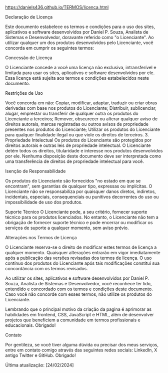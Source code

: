 https://daniels436.github.io/TERMOS/licenca.html

Declaração de Licença

 Este documento estabelece os termos e condições para o uso dos sites, aplicativos e software desenvolvidos por Daniel P. Souza, Analista de Sistemas e Desenvolvedor, doravante referido como "o Licenciante". Ao utilizar qualquer um dos produtos desenvolvidos pelo Licenciante, você concorda em cumprir os seguintes termos:

Concessão de Licença

 O Licenciante concede a você uma licença não exclusiva, intransferível e limitada para usar os sites, aplicativos e software desenvolvidos por ele. Essa licença está sujeita aos termos e condições estabelecidos neste documento.

Restrições de Uso 

Você concorda em não:
Copiar, modificar, adaptar, traduzir ou criar obras derivadas com base nos produtos do Licenciante; Distribuir, sublicenciar, alugar, emprestar ou transferir de qualquer outra os produtos do Licenciante a terceiros; Remover, obscurecer ou alterar qualquer aviso de direitos autorais, marcas registradas ou outros avisos de propriedade presentes nos produtos do Licenciante; Utilizar os produtos do Licenciante para qualquer finalidade ilegal ou que viole os direitos de terceiros. 3. Propriedade Intelectual Os produtos do Licenciante são protegidos por direitos autorais e outras leis de propriedade intelectual. O Licenciante detém todos os direitos, titularidade e interesse nos produtos desenvolvidos por ele. Nenhuma disposição deste documento deve ser interpretada como uma transferência de direitos de propriedade intelectual para você.

Isenção de Responsabilidade 

Os produtos do Licenciante são fornecidos "no estado em que se encontram", sem garantias de qualquer tipo, expressas ou implícitas. O Licenciante não se responsabiliza por quaisquer danos diretos, indiretos, incidentais, especiais, consequenciais ou punitivos decorrentes do uso ou impossibilidade de uso dos produtos.

Suporte Técnico O Licenciante pode, a seu critério, fornecer suporte técnico para os produtos licenciados. No entanto, o Licenciante não tem a obrigação de fornecer suporte técnico e pode encerrar ou modificar os serviços de suporte a qualquer momento, sem aviso prévio.

Alterações nos Termos de Licença 


O Licenciante reserva-se o direito de modificar estes termos de licença a qualquer momento. Quaisquer alterações entrarão em vigor imediatamente após a publicação das versões revisadas dos termos de licença. O uso contínuo dos produtos do Licenciante após tais modificações constitui sua concordância com os termos revisados.

Ao utilizar os sites, aplicativos e software desenvolvidos por Daniel P. Souza, Analista de Sistemas e Desenvolvedor, você reconhece ter lido, entendido e concordado com os termos e condições deste documento. Caso você não concorde com esses termos, não utilize os produtos do Licenciante.

Lembrando que o principal motivo da criação da pagina é aprimorar as habilidades em frontend, CSS, JavaScript e HTML, além de desenvolver projetos que beneficiem a comunidade em termos profissionais e educacionais. Obrigado!

Contato 

Por gentileza, se você tiver alguma dúvida ou precisar dos meus serviços, entre em contato comigo através das seguintes redes sociais: LinkedIn, X antigo Twitter e GitHub. Obrigado!

Última atualização: [24/02/2024]


